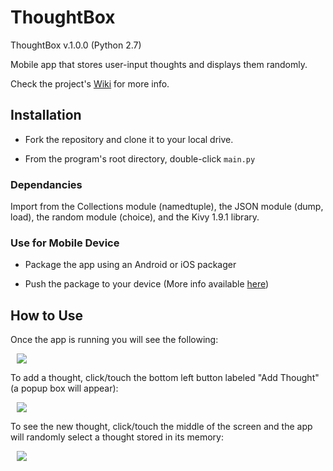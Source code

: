 # ThoughtBox

ThoughtBox v.1.0.0 (Python 2.7)

Mobile app that stores user-input thoughts and displays them randomly.

Check the project's [Wiki](https://github.com/Kwistech/ThoughtBox/wiki) for more info.

## Installation ##

+ Fork the repository and clone it to your local drive.

+ From the program's root directory, double-click `main.py`

### Dependancies

Import from the Collections module (namedtuple), the JSON module (dump, load), the random module (choice),
and the Kivy 1.9.1 library.

### Use for Mobile Device

+ Package the app using an Android or iOS packager

+ Push the package to your device (More info available [here](https://kivy.org/docs/gettingstarted/packaging.html))

## How to Use

Once the app is running you will see the following:

<img src="https://s29.postimg.org/od2e57wmv/Thought_Box_app_1.png" hspace="10">

To add a thought, click/touch the bottom left button labeled "Add Thought" (a popup box will appear):

<img src="https://s23.postimg.org/v3t7ibmsb/Thought_Box_app_2.png" hspace="10">

To see the new thought, click/touch the middle of the screen and the app will randomly select a thought stored in its memory:

<img src="https://s30.postimg.org/lzap4ub5t/Thought_Box_app_3.png" hspace="10">
